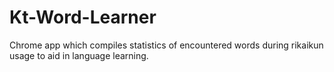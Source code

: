 # Kt-Word-Learner
Chrome app which compiles statistics of encountered words during rikaikun usage to aid in language learning.
